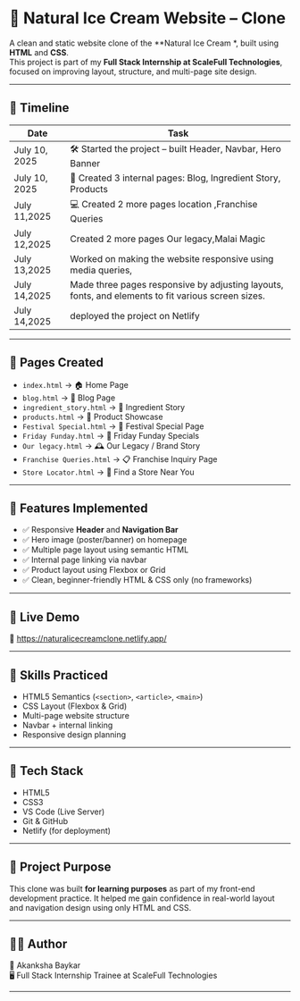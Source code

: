 # 🍦 Natural Ice Cream Website – Clone

A clean and static website clone of the **Natural Ice Cream *, built using **HTML** and **CSS**.  
This project is part of my **Full Stack Internship at ScaleFull Technologies**, focused on improving layout, structure, and multi-page site design.

---

## 📅 Timeline

| Date          | Task                                                               |
|---------------|--------------------------------------------------------------------|
| July 10, 2025 | 🛠️ Started the project – built Header, Navbar, Hero Banner        |
| July 10, 2025 | 📄 Created 3 internal pages: Blog, Ingredient Story, Products     |
| July 11,2025  | 💻 Created 2 more pages location ,Franchise Queries               |
| July 12,2025 |  Created 2 more pages Our legacy,Malai Magic                        |
| July 13,2025 |  Worked on making the website responsive using media queries,      |
| July 14,2025 | Made three pages responsive by adjusting layouts, fonts, and elements to fit various screen sizes.  |
| July 14,2025 | deployed the project on Netlify                                    |
---

## 📁 Pages Created

- `index.html` → 🏠 Home Page  
- `blog.html` → 📝 Blog Page  
- `ingredient_story.html` → 🍃 Ingredient Story  
- `products.html` → 🍨 Product Showcase  
- `Festival Special.html` → 🎉 Festival Special Page  
- `Friday Funday.html` → 🎈 Friday Funday Specials  
- `Our legacy.html` → 🕰️ Our Legacy / Brand Story  
- `Franchise Queries.html` → 📋 Franchise Inquiry Page  
- `Store Locator.html` → 📍 Find a Store Near You

---

## 🎨 Features Implemented

- ✅ Responsive **Header** and **Navigation Bar**
- ✅ Hero image (poster/banner) on homepage
- ✅ Multiple page layout using semantic HTML
- ✅ Internal page linking via navbar
- ✅ Product layout using Flexbox or Grid
- ✅ Clean, beginner-friendly HTML & CSS only (no frameworks)

---

## 🚀 Live Demo

🔗 https://naturalicecreamclone.netlify.app/

---

## 🧠 Skills Practiced

- HTML5 Semantics (`<section>`, `<article>`, `<main>`)
- CSS Layout (Flexbox & Grid)
- Multi-page website structure
- Navbar + internal linking
- Responsive design planning

---

## 🔧 Tech Stack

- HTML5  
- CSS3  
- VS Code (Live Server)  
- Git & GitHub  
- Netlify (for deployment)

---

## 📌 Project Purpose

This clone was built **for learning purposes** as part of my front-end development practice. It helped me gain confidence in real-world layout and navigation design using only HTML and CSS.

---

## 🙋‍♀️ Author

👩 Akanksha Baykar  
🖥️ Full Stack Internship Trainee at ScaleFull Technologies

---

